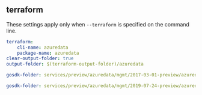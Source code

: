 
## terraform

These settings apply only when `--terraform` is specified on the command line.

``` yaml $(terraform)
terraform:
    cli-name: azuredata
    package-name: azuredata
clear-output-folder: true
output-folder: $(terraform-output-folder)/azuredata
```

```yaml $(tag) == 'package-2017-03-01-preview' && $(terraform)
gosdk-folder: services/preview/azuredata/mgmt/2017-03-01-preview/azuredata
```

```yaml $(tag) == 'package-preview-2019-07' && $(terraform)
gosdk-folder: services/preview/azuredata/mgmt/2019-07-24-preview/azuredata
```
